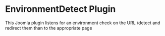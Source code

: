 # EnvironmentDetect Plugin

This Joomla plugin listens for an environment check on the URL /detect and redirect them than to the appropriate page
